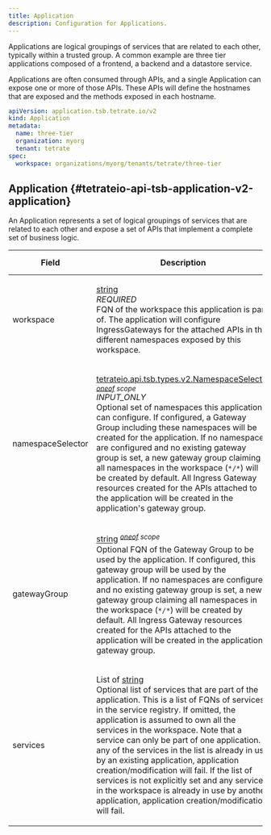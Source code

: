 ```yaml
---
title: Application
description: Configuration for Applications.
---
```




<!-- WARNING: This page is generated. Please take a look at extensions/plugin-service-bridge-api-docs/src/files/doc/page.ejs -->

Applications are logical groupings of services that are related to each other,
typically within a trusted group.
A common example are three tier applications composed of a frontend, a backend and a
datastore service.

Applications are often consumed through APIs, and a single Application can expose one
or more of those APIs. These APIs will define the hostnames that are exposed and the
methods exposed in each hostname.

```yaml
apiVersion: application.tsb.tetrate.io/v2
kind: Application
metadata:
  name: three-tier
  organization: myorg
  tenant: tetrate
spec:
  workspace: organizations/myorg/tenants/tetrate/three-tier
```





## Application {#tetrateio-api-tsb-application-v2-application}

An Application represents a set of logical groupings of services that are related to each other
and expose a set of APIs that implement a complete set of business logic.



  
<div class="generated-table"></div>

<table>
<thead>
<tr>
<th>Field</th>
<th class="description">Description</th>
<th>Validation Rule</th>
</tr>
</thead>
    
<tr>
<td>


workspace

</td>

<td>

[string](https://developers.google.com/protocol-buffers/docs/proto3#scalar) <br/> _REQUIRED_ <br/> FQN of the workspace this application is part of.
The application will configure IngressGateways for the attached APIs
in the different namespaces exposed by this workspace.

</td>

<td>

string = {<br/>&nbsp;&nbsp;min_len: `1`<br/>}<br/>

</td>
</tr>
    
<tr>
<td>


namespaceSelector

</td>

<td>

[tetrateio.api.tsb.types.v2.NamespaceSelector](../../../tsb/types/v2/types#tetrateio-api-tsb-types-v2-namespaceselector) _<sup><a href="https://developers.google.com/protocol-buffers/docs/proto3#oneof" target="_blank">oneof</a> scope</sup>_ <br/> _INPUT_ONLY_ <br/> Optional set of namespaces this application can configure.
If configured, a Gateway Group including these namespaces will be created for the application. If
no namespaces are configured and no existing gateway group is set, a new gateway group claiming all
namespaces in the workspace (`*/*`) will be created by default.
All Ingress Gateway resources created for the APIs attached to the application will be created in
the application's gateway group.

</td>

<td>

&ndash;

</td>
</tr>
    
<tr>
<td>


gatewayGroup

</td>

<td>

[string](https://developers.google.com/protocol-buffers/docs/proto3#scalar) _<sup><a href="https://developers.google.com/protocol-buffers/docs/proto3#oneof" target="_blank">oneof</a> scope</sup>_ <br/> Optional FQN of the Gateway Group to be used by the application.
If configured, this gateway group will be used by the application. If
no namespaces are configured and no existing gateway group is set, a new gateway group claiming all
namespaces in the workspace (`*/*`) will be created by default.
All Ingress Gateway resources created for the APIs attached to the application will be created in
the application's gateway group.

</td>

<td>

&ndash;

</td>
</tr>
    
<tr>
<td>


services

</td>

<td>

List of [string](https://developers.google.com/protocol-buffers/docs/proto3#scalar) <br/> Optional list of services that are part of the application. This is a list of FQNs of services in the
service registry.
If omitted, the application is assumed to own all the services in the workspace.
Note that a service can only be part of one application. If any of the services in the list is already
in use by an existing application, application creation/modification will fail.
If the list of services is not explicitly set and any service in the workspace is already in use by
another application, application creation/modification will fail.

</td>

<td>

repeated = {<br/>&nbsp;&nbsp;items: `{string:{min_len:1}}`<br/>}<br/>

</td>
</tr>
    
</table>
  



